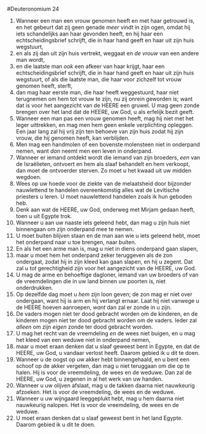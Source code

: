 #Deuteronomium 24
1. Wanneer een man een vrouw genomen heeft en met haar getrouwd is, en het gebeurt dat zij geen genade *meer* vindt in zijn ogen, omdat hij iets schandelijks aan haar gevonden heeft, en hij haar een echtscheidingsbrief schrijft, die in haar hand geeft en haar uit zijn huis wegstuurt,
2. en als zij dan uit zijn huis vertrekt, weggaat en *de vrouw* van een andere man wordt,
3. en die laatste man *ook* een afkeer van haar krijgt, haar een echtscheidingsbrief schrijft, die in haar hand geeft en haar uit zijn huis wegstuurt, of als die laatste man, die haar voor zichzelf tot vrouw genomen heeft, sterft,
4. dan mag haar eerste man, die haar heeft weggestuurd, haar niet terugnemen om hem tot vrouw te zijn, nu zij onrein geworden is; want dat is voor het aangezicht van de HEERE een gruwel. U mag geen zonde brengen over het land dat de HEERE, uw God, u als erfelijk bezit geeft.
5. Wanneer een man pas een vrouw genomen heeft, mag hij niet met het leger uittrekken, en mag men hem geen enkele verplichting opleggen. Een jaar lang zal hij vrij zijn ten behoeve van zijn huis zodat hij zijn vrouw, die hij genomen heeft, kan verblijden.
6. Men mag een handmolen of een bovenste molensteen niet in onderpand nemen, want *dan* neemt men een leven in onderpand.
7. Wanneer er iemand ontdekt wordt die iemand van zijn broeders, *een* van de Israëlieten, ontvoert en hem als slaaf behandelt en hem verkoopt, dan moet de ontvoerder sterven. Zo moet u het kwaad uit uw midden wegdoen.
8. Wees op uw hoede voor de ziekte van de melaatsheid door bijzonder nauwlettend te handelen overeenkomstig alles wat de Levitische priesters u leren. U moet nauwlettend handelen zoals ik hun geboden heb.
9. Denk aan wat de HEERE, uw God, onderweg met Mirjam gedaan heeft, toen u uit Egypte trok.
10. Wanneer u aan uw naaste iets geleend hebt, dan mag u zijn huis niet binnengaan om zijn onderpand mee te nemen.
11. U moet buiten blijven staan en de man aan wie u iets geleend hebt, moet het onderpand naar u toe brengen, naar buiten.
12. En als het een arme man is, mag u niet in diens onderpand gaan slapen,
13. maar u moet hem het onderpand zeker teruggeven als de zon ondergaat, zodat hij in zijn kleed kan gaan slapen, en hij u zegent. Dat zal u *tot* gerechtigheid zijn voor het aangezicht van de HEERE, uw God.
14. U mag de arme en behoeftige dagloner, iemand van uw broeders of van de vreemdelingen die in uw land binnen uw poorten is, niet onderdrukken.
15. Op dezelfde dag moet u *hem* zijn loon geven; de zon mag er niet over ondergaan, want hij is arm en hij verlangt ernaar. Laat hij niet vanwege u de HEERE hoeven aanroepen, *want* dan zal er zonde in u zijn.
16. De vaders mogen niet ter dood gebracht worden om de kinderen, en de kinderen mogen niet ter dood gebracht worden om de vaders. Ieder zal *alleen* om zijn *eigen* zonde ter dood gebracht worden.
17. U mag het recht van de vreemdeling *en* de wees niet buigen, en u mag het kleed van een weduwe niet in onderpand nemen,
18. maar u moet eraan denken dat u slaaf geweest bent in Egypte, en dat de HEERE, uw God, u vandaar verlost heeft. Daarom gebied ik u dit te doen.
19. Wanneer u de oogst op uw akker hebt binnengehaald, en u bent een schoof op de akker vergeten, dan mag u niet teruggaan om die op te halen. Hij is voor de vreemdeling, de wees en de weduwe. Dan zal de HEERE, uw God, u zegenen in al het werk van uw handen.
20. Wanneer u uw olijven afslaat, mag u de takken daarna niet nauwkeurig afzoeken. Het is voor de vreemdeling, de wees en de weduwe.
21. Wanneer u uw wijngaard leeggeplukt hebt, mag u hem daarna niet nauwkeurig nalopen. Het is voor de vreemdeling, de wees en de weduwe.
22. U moet eraan denken dat u slaaf geweest bent in het land Egypte. Daarom gebied ik u dit te doen.
